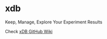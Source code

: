 # xdb
Keep, Manage, Explore Your Experiment Results

Check <a href='https://github.com/ardax/xDB/wiki'>xDB GitHub Wiki</a>
